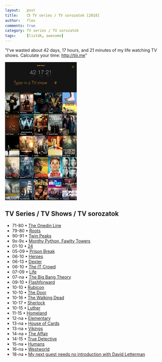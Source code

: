 ```yaml
---
layout:   post
title:    📺 TV series / TV sorozatok [2018]
author:   flex
comments: true
category: TV series / TV sorozatok
tags:     [listák, awesome]
---
```


"I’ve wasted about 42 days, 17 hours, and 21 minutes of my life watching TV shows. Calculate your time: <a href="http://tiii.me">http://tiii.me</a>"

<!-- break -->

<div class="rightbox" style="width: 47%;"><img class="shadow" src="images/html/TVshows_(2018-01-21).png" alt="" title=""></div>

<h2>TV Series / TV Shows / TV sorozatok</h2>

- 71-80&nbsp;•&nbsp;<a href="https://en.wikipedia.org/wiki/The_Onedin_Line">The Onedin Line</a>
- 79-80&nbsp;•&nbsp;<a href="https://en.wikipedia.org/wiki/Roots_(1977_miniseries)">Roots</a> 
- 90-91&nbsp;•&nbsp;<a href="https://en.wikipedia.org/wiki/Twin_Peaks">Twin Peaks</a> 
- 9x-9x&nbsp;•&nbsp;<a href="https://en.wikipedia.org/wiki/Monty_Python">Monthy Python, Fawlty Towers</a>
- 01-10&nbsp;•&nbsp;<a href="https://en.wikipedia.org/wiki/24_(TV_series)">24</a>
- 05-09&nbsp;•&nbsp;<a href="https://en.wikipedia.org/wiki/Prison_Break">Prison Break</a> 
- 06-10&nbsp;•&nbsp;<a href="https://en.wikipedia.org/wiki/Heroes_(TV_series)">Heroes</a>
- 06-13&nbsp;•&nbsp;<a href="https://en.wikipedia.org/wiki/Dexter_(TV_series)">Dexter</a>
- 06-10&nbsp;•&nbsp;<a href="https://en.wikipedia.org/wiki/The_IT_Crowd">The IT Crowd</a>
- 07-09&nbsp;•&nbsp;<a href="https://en.wikipedia.org/wiki/Life_(NBC_TV_series)">Life</a> 
- 07-na&nbsp;•&nbsp;<a href="https://en.wikipedia.org/wiki/The_Big_Bang_Theory">The Big Bang Theory</a>
- 09-10&nbsp;•&nbsp;<a href="https://en.wikipedia.org/wiki/FlashForward">Flashforward</a>
- 10-10&nbsp;•&nbsp;<a href="https://en.wikipedia.org/wiki/Rubicon_(TV_series)">Rubicon</a> 
- 10-10&nbsp;•&nbsp;<a href="https://en.wikipedia.org/wiki/The_Door_(TV_series)">The Door<a> 
- 10-16&nbsp;•&nbsp;<a href="https://en.wikipedia.org/wiki/The_Walking_Dead_(TV_series)">The Walking Dead</a> 
- 10-17&nbsp;•&nbsp;<a href="https://en.wikipedia.org/wiki/Sherlock_(TV_series)">Sherlock</a> 
- 10-15&nbsp;•&nbsp;<a href="https://en.wikipedia.org/wiki/Luther_(TV_series)">Luther</a>
- 11-15&nbsp;•&nbsp;<a href="https://en.wikipedia.org/wiki/Homeland_(TV_series)">Homeland</a> 
- 12-na&nbsp;•&nbsp;<a href="https://en.wikipedia.org/wiki/Elementary_(TV_series)">Elementary</a>
- 13-na&nbsp;•&nbsp;<a href="https://en.wikipedia.org/wiki/House_of_Cards_(U.S._TV_series)">House of Cards</a>
- 13-na&nbsp;•&nbsp;<a href="https://en.wikipedia.org/wiki/Vikings_(TV_series)">Vikings</a>
- 14-na&nbsp;•&nbsp;<a href="https://en.wikipedia.org/wiki/The_Affair_(TV_series)">The Affair</a> 
- 14-15&nbsp;•&nbsp;<a href="https://en.wikipedia.org/wiki/True_Detective">True Detective</a>
- 15-na&nbsp;•&nbsp;<a href="https://en.wikipedia.org/wiki/Humans_(TV_series)">Humans</a> 
- 16-na&nbsp;•&nbsp;<a href="https://en.wikipedia.org/wiki/Westworld_(TV_series)">Westworld</a>
- 18-na&nbsp;•&nbsp;<a href="https://en.wikipedia.org/wiki/My_Next_Guest_Needs_No_Introduction_with_David_Letterman">My next guest needs no introduction with David Letterman</a>
